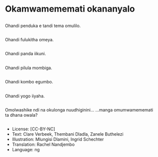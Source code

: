 # Okamwamememati okananyalo

##
Ohandi penduka e tandi tema omulilo.

##
Ohandi fulukitha omeya.

##
Ohandi panda iikuni.

##
Ohandi pilula mombiga.

##
Ohandi kombo egumbo.

##
Ohandi yogo iiyaha.

##
Omolwashike ndi na okulonga nuudhiginini... ...manga omumwamememati ta dhana owala?

##
* License: [CC-BY-NC]
* Text: Clare Verbeek, Thembani Dladla, Zanele Buthelezi
* Illustration: Mlungisi Dlamini, Ingrid Schechter
* Translation: Rachel Nandjembo
* Language: ng
